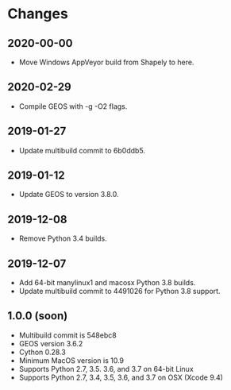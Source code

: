 Changes
=======
## 2020-00-00

* Move Windows AppVeyor build from Shapely to here.

## 2020-02-29

* Compile GEOS with -g -O2 flags.

## 2019-01-27

* Update multibuild commit to 6b0ddb5.

## 2019-01-12

* Update GEOS to version 3.8.0.

## 2019-12-08

* Remove Python 3.4 builds.

## 2019-12-07

* Add 64-bit manylinux1 and macosx Python 3.8 builds.
* Update multibuild commit to 4491026 for Python 3.8 support.

## 1.0.0 (soon)

* Multibuild commit is 548ebc8
* GEOS version 3.6.2
* Cython 0.28.3
* Minimum MacOS version is 10.9
* Supports Python 2.7, 3.5. 3.6, and 3.7 on 64-bit Linux
* Supports Python 2.7, 3.4, 3.5, 3.6, and 3.7 on OSX (Xcode 9.4)

